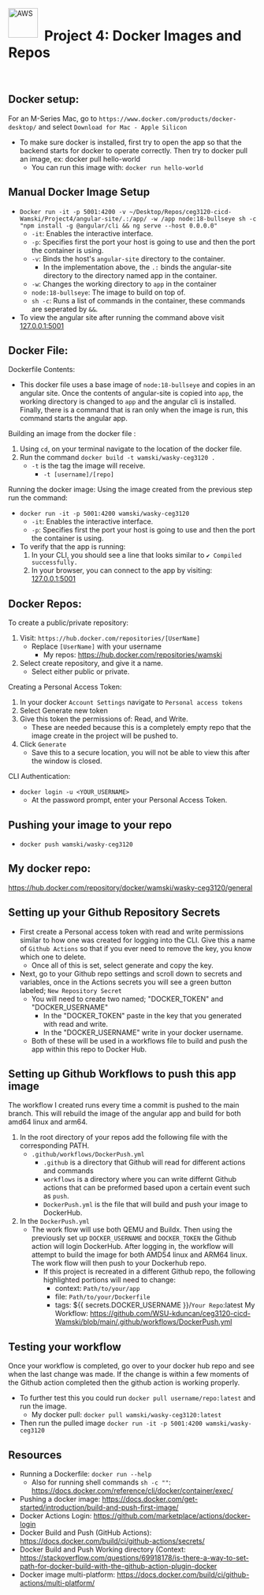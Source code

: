 <img align="left" alt="AWS" width="60px" style="padding-right:10px;" src="https://cdn.jsdelivr.net/gh/devicons/devicon@latest/icons/docker/docker-original-wordmark.svg" />
<h1 align="left">Project 4: Docker Images and Repos</h1>
<br/>

## Docker setup:
For an M-Series Mac, go to `https://www.docker.com/products/docker-desktop/` and select `Download for Mac - Apple Silicon`
- To make sure docker is installed, first try to open the app so that the backend starts for docker to operate correctly. 
Then try to docker pull an image, ex: docker pull hello-world
  - You can run this image with: `docker run hello-world`

## Manual Docker Image Setup
- `Docker run -it -p 5001:4200 -v ~/Desktop/Repos/ceg3120-cicd-Wamski/Project4/angular-site/.:/app/ -w /app node:18-bullseye sh -c "npm install -g @angular/cli && ng serve --host 0.0.0.0"`
  - `-it`: Enables the interactive interface.
  - `-p`: Specifies first the port your host is going to use and then the port the container is using.
  - `-v`: Binds the host's `angular-site` directory to the container.
    - In the implementation above, the `.:` binds the angular-site directory to the directory named app in the container.
  - `-w`: Changes the working directory to `app` in the container
  - `node:18-bullseye`: The image to build on top of.
  - `sh -c`: Runs a list of commands in the container, these commands are seperated by `&&`.
- To view the angular site after running the command above visit [127.0.0.1:5001](http://127.0.0.1:5001)
  

## Docker File:  
Dockerfile Contents:
- This docker file uses a base image of `node:18-bullseye` and copies in an angular site. Once the 
contents of angular-site is copied into `app`, the working directory is changed to `app` and the angular 
cli is installed. Finally, there is a command that is ran only when the image is run, this command starts the 
angular app.

Building an image from the docker file :
1. Using `cd`, on your terminal navigate to the location of the docker file.
2. Run the command `docker build -t wamski/wasky-ceg3120 .`
   - `-t` is the tag the image will receive.
     - `-t [username]/[repo]`

Running the docker image:
Using the image created from the previous step run the command:
- `docker run -it -p 5001:4200 wamski/wasky-ceg3120`
  - `-it`: Enables the interactive interface.
  - `-p`: Specifies first the port your host is going to use and then the port the container is using.
- To verify that the app is running:
  1. In your CLI, you should see a line that looks similar to `✔ Compiled successfully.`
  2. In your browser, you can connect to the app by visiting: [127.0.0.1:5001](http://127.0.0.1:5001)

## Docker Repos:
To create a public/private repository:
1. Visit: `https://hub.docker.com/repositories/[UserName]`
   - Replace `[UserName]` with your username
     - My repos: https://hub.docker.com/repositories/wamski
2. Select create repository, and give it a name.
   - Select either public or private.

Creating a Personal Access Token:
1. In your docker `Account Settings` navigate to `Personal access tokens`
2. Select Generate new token
3. Give this token the permissions of: Read, and Write.
   - These are needed because this is a completely empty repo that the image create in the project will be pushed to. 
4. Click `Generate`
    - Save this to a secure location, you will not be able to view this after the window is closed.

CLI Authentication:
- `docker login -u <YOUR_USERNAME>`
  - At the password prompt, enter your Personal Access Token.

## Pushing your image to your repo
- `docker push wamski/wasky-ceg3120`

## My docker repo:
https://hub.docker.com/repository/docker/wamski/wasky-ceg3120/general

## Setting up your Github Repository Secrets
- First create a Personal access token with read and write permissions similar to how
one was created for logging into the CLI. Give this a name of `Github Actions` so that
 if you ever need to remove the key, you know which one to delete.
  - Once all of this is set, select generate and copy the key.
- Next, go to your Github repo settings and scroll down to secrets and variables, once in the Actions secrets 
you will see a green button labeled; `New Repository Secret`
  - You will need to create two named; "DOCKER_TOKEN" and "DOCKER_USERNAME"
    - In the "DOCKER_TOKEN" paste in the key that you generated with read and write.
    - In the "DOCKER_USERNAME" write in your docker username.
  - Both of these will be used in a workflows file to build and push the app within this repo to Docker Hub.

## Setting up Github Workflows to push this app image
The workflow I created runs every time a commit is pushed to the main branch. This will rebuild the image of the angular app
and build for both amd64 linux and arm64.
1. In the root directory of your repos add the following file with the corresponding PATH.
    - `.github/workflows/DockerPush.yml`
      - `.github` is a directory that Github will read for different actions and commands
      - `workflows` is a directory where you can write differnt Github actions that can be preformed based upon a 
certain event such as `push`.
      - `DockerPush.yml` is the file that will build and push your image to DockerHub.
2. In the `DockerPush.yml`
   - The work flow will use both QEMU and Buildx. Then using the previously set up `DOCKER_USERNAME` and `DOCKER_TOKEN`
 the Github action will login DockerHub. After logging in, the workflow will attempt to build the image for both AMD54 linux 
and ARM64 linux. The work flow will then push to your Dockerhub repo.
     - If this project is recreated in a different Github repo, the following highlighted portions will need to change:
       - context: `Path/to/your/app`
       - file: `Path/to/your/Dockerfile`
       -  tags: ${{ secrets.DOCKER_USERNAME }}/`Your Repo`:latest
My Workflow: https://github.com/WSU-kduncan/ceg3120-cicd-Wamski/blob/main/.github/workflows/DockerPush.yml

## Testing your workflow
Once your workflow is completed, go over to your docker hub repo and see when the last change was made. If the change is within
a few moments of the Github action completed then the github action is working properly.
- To further test this you could run `docker pull username/repo:latest` and run the image. 
  - My docker pull: `docker pull wamski/wasky-ceg3120:latest`
- Then run the pulled image `docker run -it -p 5001:4200 wamski/wasky-ceg3120`

## Resources
- Running a Dockerfile: `docker run --help`
  - Also for running shell commands `sh -c ""`: https://docs.docker.com/reference/cli/docker/container/exec/
- Pushing a docker image: https://docs.docker.com/get-started/introduction/build-and-push-first-image/
- Docker Actions Login: https://github.com/marketplace/actions/docker-login
- Docker Build and Push (GitHub Actions): https://docs.docker.com/build/ci/github-actions/secrets/
- Docker Build and Push Working directory (Context: https://stackoverflow.com/questions/69918178/is-there-a-way-to-set-path-for-docker-build-with-the-github-action-plugin-docker
- Docker image multi-platform: https://docs.docker.com/build/ci/github-actions/multi-platform/